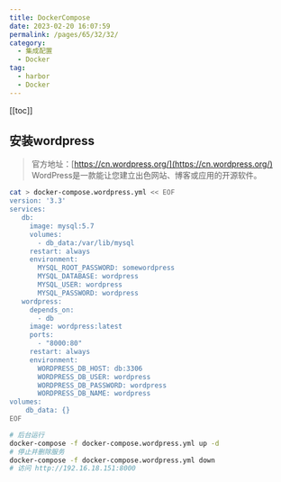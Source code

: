 ```yaml
---
title: DockerCompose
date: 2023-02-20 16:07:59
permalink: /pages/65/32/32/
category: 
  - 集成配置
  - Docker
tag: 
  - harbor
  - Docker
---
```


<!-- more -->
[[toc]]

## 安装wordpress
> 官方地址：[https://cn.wordpress.org/](https://cn.wordpress.org/)<br/>
> WordPress是一款能让您建立出色网站、博客或应用的开源软件。
```bash
cat > docker-compose.wordpress.yml << EOF
version: '3.3'
services:
   db:
     image: mysql:5.7
     volumes:
       - db_data:/var/lib/mysql
     restart: always
     environment:
       MYSQL_ROOT_PASSWORD: somewordpress
       MYSQL_DATABASE: wordpress
       MYSQL_USER: wordpress
       MYSQL_PASSWORD: wordpress
   wordpress:
     depends_on:
       - db
     image: wordpress:latest
     ports:
       - "8000:80"
     restart: always
     environment:
       WORDPRESS_DB_HOST: db:3306
       WORDPRESS_DB_USER: wordpress
       WORDPRESS_DB_PASSWORD: wordpress
       WORDPRESS_DB_NAME: wordpress
volumes:
    db_data: {}
EOF

# 后台运行
docker-compose -f docker-compose.wordpress.yml up -d
# 停止并删除服务
docker-compose -f docker-compose.wordpress.yml down 
# 访问 http://192.16.18.151:8000
```


